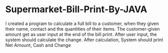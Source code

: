 # Supermarket-Bill-Print-By-JAVA
I created a program to calculate a full bill to a customer, when they given their name, contact and the quantities of their items. The customer-given amount get as user input at the end  of the bill print. After user input, the system should calculate the change. After calculation, System  should print Net Amount, Cash and Change
